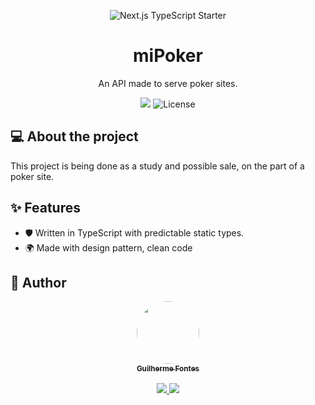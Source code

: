 <p align="center">
  <img src="https://media.discordapp.net/attachments/887517791001919489/957088233722888222/capa.PNG?width=1434&height=532" alt="Next.js TypeScript Starter">
</p>

<h1 align="center">miPoker</h1>

<div align="center">

An API made to serve poker sites.

  <img src="https://github.com/MITHGaming/mitg.api-poker/actions/workflows/build.yml/badge.svg">

   <img alt="License" src="https://img.shields.io/github/license/jpedroschmitz/typescript-nextjs-starter?style=flat-square&color=5e17eb&labelColor=000000">

</div>

## 💻 About the project

This project is being done as a study and possible sale, on the part of a poker site.

## ✨ Features

- :shield: Written in TypeScript with predictable static types.
- :earth_africa: Made with design pattern, clean code

## 🦸 Author

<div align="center">
<a href="https://github.com/Yokaito">
 <img style="border-radius: 50%;" src="https://avatars.githubusercontent.com/u/20995335?v=4" width="100px;" alt=""/>
 <br />
 <sub>
  <b>Guilherme Fontes</b>
 </sub>
 </a> 
 <a href="https://github.com/Yokaito" title="Link Guilherme"></a>
  </br>
  </br>
  <a href="https://www.linkedin.com/in/guilherme-fontes-amorim/">
    <img src="https://img.shields.io/badge/-Guilherme%20Fontes-6633cc?style=flat-square&logo=Linkedin&logoColor=white&link=https://www.linkedin.com/in/guilherme-fontes-amorim/">
  </a>

  <a href="mailto:gui.fontes.amorim@gmail.com">
    <img src="https://img.shields.io/badge/-gui.fontes.amorim@gmail.com-6633cc?style=flat-square&logo=Gmail&logoColor=white&link=mailto:gui.fontes.amorim@gmail.com">
  </a>

</div>

